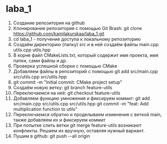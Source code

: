# laba_1
1) Создание репозитория на github
2) Клонирование репозитория с помощью Git Brash: git clone https://github.com/kamilakurskaa/laba_1.git
3) cd laba_1 - получение доступа к локальному репозиторию
4) Создаём директорию (папку) src и в ней создаём файлы main.cpp utils.cpp utils.hpp
5) В корне файл CMakeLists.txt, который содержит имя проекта, имя папки, сами файлы и др.
6) Проверка успешной сборки с помощью CMake
7) Добавляем файлы в репозиторий с помощью git add src/main.cpp src/utils.cpp src/utils.hpp
8) git commit -m "Initial commit: CMake project setup"
9) Создаём новую ветку: git branch feature-utils
10) Переключаемся на неё: git checkout feature-utils
11) Добавляем функцию умножения и фиксируем коммит:
    git add src/main.cpp src/utils.cpp src/utils.hpp
    git commit -m "feat: Add multiplication function to utils"
13) Переключаемся обратно и проделываем изменения с веткой main, также добавляем их и фиксируем коммит
14) При попытке слить ветки git  merge feature-utils возникают конфликты. Решаем их вручную, оставляя нужный вариант.
15) Пушим в github: git push --all origin
